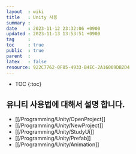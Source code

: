 ```yaml
---
layout  : wiki
title   : Unity 사용
summary : 
date    : 2023-11-12 23:32:06 +0900
updated : 2023-11-13 13:53:51 +0900
tag     : 
toc     : true
public  : true
parent  : 
latex   : false
resource: 922C7762-0F85-4933-B4EC-2A16069DB2D4
---
```

* TOC
{:toc}

## 유니티 사용법에 대해서 설명 합니다. 
  * [[/Programming/Unity/OpenProject]]
  * [[/Programming/Unity/NewProject]]
  * [[/Programming/Unity/StudyUi]]  
  * [[/Programming/Unity/Prefab]]
  * [[/Programming/Unity/Animation]]




